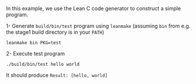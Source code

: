 In this example, we use the Lean C code generator to construct a simple program.

1- Generate `build/bin/test` program using `leanmake` (assuming `bin` from e.g. the stage1 build directory is in your `PATH`)
```
leanmake bin PKG=test
```

2- Execute test program
```
./build/bin/test hello world
```
It should produce `Result: [hello, world]`
